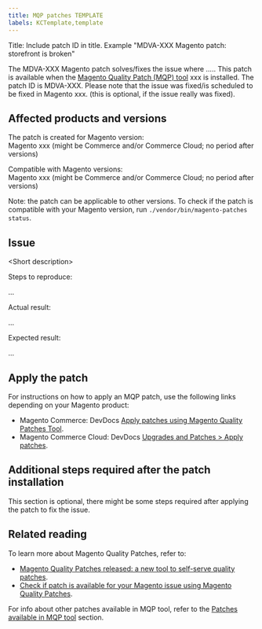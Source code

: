 ```yaml
---
title: MQP patches TEMPLATE
labels: KCTemplate,template
---
```


Title: Include patch ID in title. Example "MDVA-XXX Magento patch: storefront is broken"

The MDVA-XXX Magento patch solves/fixes the issue where ..... This patch is available when the [Magento Quality Patch (MQP) tool](https://support.magento.com/hc/en-us/articles/360047139492) xxx is installed. The patch ID is MDVA-XXX. Please note that the issue was fixed/is scheduled to be fixed in Magento xxx. (this is optional, if the issue really was fixed). 

## Affected products and versions

The patch is created for Magento version:  
Magento xxx (might be Commerce and/or Commerce Cloud; no period after versions)

Compatible with Magento versions:  
Magento xxx (might be Commerce and/or Commerce Cloud; no period after versions)

<p class="info">Note: the patch can be applicable to other versions. To check if the patch is compatible with your Magento version, run <code>./vendor/bin/magento-patches status</code>.</p>

## Issue

&lt;Short description>

Steps to reproduce:

...

Actual result:

...

Expected result:

...

## Apply the patch

For instructions on how to apply an MQP patch, use the following links depending on your Magento product:

* Magento Commerce: DevDocs [Apply patches using Magento Quality Patches Tool](https://devdocs.magento.com/guides/v2.4/comp-mgr/patching/mqp.html).
* Magento Commerce Cloud: DevDocs [Upgrades and Patches > Apply patches](https://devdocs.magento.com/cloud/project/project-patch.html).

<h2 id="MQPPatchKBDataCollectionInstructionsProposal-Additionalstepsrequiredafterthepatchinstallation">Additional steps required after the patch installation</h2>

This section is optional, there might be some steps required after applying the patch to fix the issue. 

## Related reading

To learn more about Magento Quality Patches, refer to:

* [Magento Quality Patches released: a new tool to self-serve quality patches](https://support.magento.com/hc/en-us/articles/360047139492).
* [Check if patch is available for your Magento issue using Magento Quality Patches](https://support.magento.com/hc/en-us/articles/360047125252).

For info about other patches available in MQP tool, refer to the [Patches available in MQP tool](https://support.magento.com/hc/en-us/sections/360010506631-Patches-available-in-MQP-tool-) section.